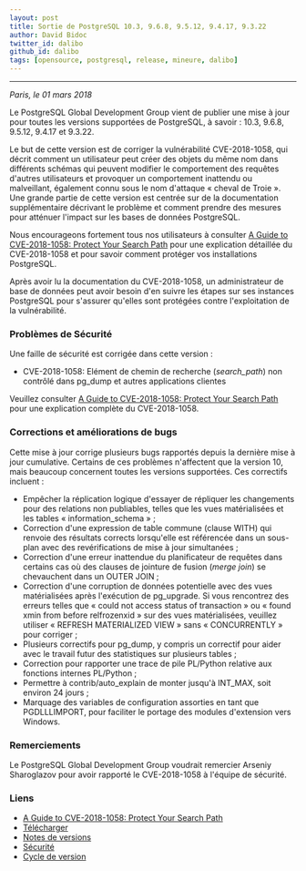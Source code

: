 ```yaml
---
layout: post
title: Sortie de PostgreSQL 10.3, 9.6.8, 9.5.12, 9.4.17, 9.3.22
author: David Bidoc
twitter_id: dalibo
github_id: dalibo
tags: [opensource, postgresql, release, mineure, dalibo]
---
```


---
*Paris, le 01 mars 2018*

Le PostgreSQL Global Development Group vient de publier une mise à jour pour toutes les versions supportées de PostgreSQL, à savoir : 10.3, 9.6.8, 9.5.12, 9.4.17 et 9.3.22.

Le but de cette version est de corriger la vulnérabilité CVE-2018-1058, qui décrit comment un utilisateur peut créer des objets du même nom dans différents schémas qui peuvent modifier le comportement des requêtes d'autres utilisateurs et provoquer un comportement inattendu ou malveillant, également connu sous le nom d'attaque « cheval de Troie ». Une grande partie de cette version est centrée sur de la documentation supplémentaire décrivant le problème et comment prendre des mesures pour atténuer l'impact sur les bases de données PostgreSQL.

Nous encourageons fortement tous nos utilisateurs à consulter [A Guide to CVE-2018-1058: Protect Your Search Path](https://wiki.postgresql.org/wiki/A_Guide_to_CVE-2018-1058:_Protect_Your_Search) pour une explication détaillée du CVE-2018-1058 et pour savoir comment protéger vos installations PostgreSQL.

Après avoir lu la documentation du CVE-2018-1058, un administrateur de base de données peut avoir besoin d'en suivre les étapes sur ses instances PostgreSQL pour s'assurer qu'elles sont protégées contre l'exploitation de la vulnérabilité.

### Problèmes de Sécurité 

Une faille de sécurité est corrigée dans cette version :

  * CVE-2018-1058: Elément de chemin de recherche (_search_path_) non contrôlé dans pg_dump et autres applications clientes

Veuillez consulter [A Guide to CVE-2018-1058: Protect Your Search Path](https://wiki.postgresql.org/wiki/A_Guide_to_CVE-2018-1058:_Protect_Your_Search) pour une explication complète du CVE-2018-1058.

### Corrections et améliorations de bugs

Cette mise à jour corrige plusieurs bugs rapportés depuis la dernière mise à jour cumulative. Certains de ces problèmes n'affectent que la version 10, mais beaucoup concernent toutes les versions supportées. Ces correctifs incluent :

  * Empêcher la réplication logique d'essayer de répliquer les changements pour des relations non publiables, telles que les vues matérialisées et les tables « information_schema » ;
  * Correction d'une expression de table commune (clause WITH) qui renvoie des résultats corrects lorsqu'elle est référencée dans un sous-plan avec des revérifications de mise à jour simultanées ;
  * Correction d'une erreur inattendue du planificateur de requêtes dans certains cas où des clauses de jointure de fusion (_merge join_) se chevauchent dans un OUTER JOIN ;
  * Correction d'une corruption de données potentielle avec des vues matérialisées après l'exécution de pg_upgrade. Si vous rencontrez des erreurs telles que « could not access status of transaction » ou « found xmin from before relfrozenxid » sur des vues matérialisées, veuillez utiliser « REFRESH MATERIALIZED VIEW » sans « CONCURRENTLY » pour corriger ;
  * Plusieurs correctifs pour pg_dump, y compris un correctif pour aider avec le travail futur des statistiques sur plusieurs tables ;
  * Correction pour rapporter une trace de pile PL/Python relative aux fonctions internes PL/Python ;
  * Permettre à contrib/auto_explain de monter jusqu'à INT_MAX, soit environ 24 jours ;
  * Marquage des variables de configuration assorties en tant que PGDLLLIMPORT, pour faciliter le portage des modules d'extension vers Windows.
    
### Remerciements

Le PostgreSQL Global Development Group voudrait remercier Arseniy Sharoglazov pour avoir rapporté le CVE-2018-1058 à l'équipe de sécurité.

### Liens

  * [A Guide to CVE-2018-1058: Protect Your Search Path](https://wiki.postgresql.org/wiki/A_Guide_to_CVE-2018-1058:_Protect_Your_Search)
  * [Télécharger](https://www.postgresql.org/download)
  * [Notes de versions](https://www.postgresql.org/docs/current/static/release.html)
  * [Sécurité](https://www.postgresql.org/support/security/)
  * [Cycle de version](https://www.postgresql.org/support/versioning/)

